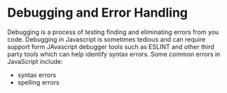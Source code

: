 # Debugging and Error Handling

Debugging is a process of testing finding and eliminating errors from you code. Debugging in Javascript is sometimes tedious and can require support form JAvascript debugger tools such as ESLINT and other third party tools which can help identify syntax errors. Some common errors in JavaScript include: 

* syntax errors
* spelling errors
